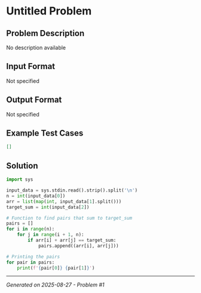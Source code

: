 # Untitled Problem

## Problem Description
No description available

## Input Format
Not specified

## Output Format
Not specified

## Example Test Cases
```json
[]
```

## Solution
```python
import sys

input_data = sys.stdin.read().strip().split('\n')
n = int(input_data[0])
arr = list(map(int, input_data[1].split()))
target_sum = int(input_data[2])

# Function to find pairs that sum to target_sum
pairs = []
for i in range(n):
    for j in range(i + 1, n):
        if arr[i] + arr[j] == target_sum:
            pairs.append((arr[i], arr[j]))

# Printing the pairs  
for pair in pairs:
    print(f'{pair[0]} {pair[1]}')
```

---
*Generated on 2025-08-27 - Problem #1*